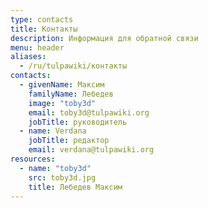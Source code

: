 ```yaml
---
type: contacts
title: Контакты
description: Информация для обратной связи
menu: header
aliases:
  - /ru/tulpawiki/контакты
contacts:
  - givenName: Максим
    familyName: Лебедев
    image: "toby3d"
    email: toby3d@tulpawiki.org
    jobTitle: руководитель
  - name: Verdana
    jobTitle: редактор
    email: verdana@tulpawiki.org
resources:
  - name: "toby3d"
    src: toby3d.jpg
    title: Лебедев Максим
---
```

